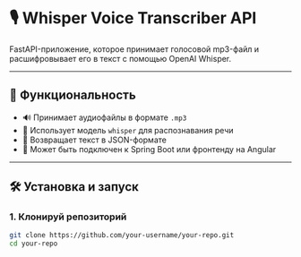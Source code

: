 # 🎙 Whisper Voice Transcriber API

FastAPI-приложение, которое принимает голосовой mp3-файл и расшифровывает его в текст с помощью OpenAI Whisper.

---

## 🚀 Функциональность

- 🔊 Принимает аудиофайлы в формате `.mp3`
- 🧠 Использует модель `whisper` для распознавания речи
- 📄 Возвращает текст в JSON-формате
- 🧩 Может быть подключен к Spring Boot или фронтенду на Angular

---

## 🛠 Установка и запуск

### 1. Клонируй репозиторий

```bash
git clone https://github.com/your-username/your-repo.git
cd your-repo
